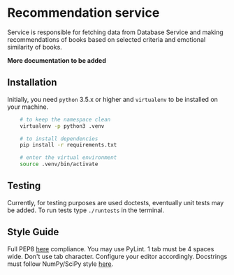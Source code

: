 # Recommendation service

Service is responsible for fetching data from Database Service and making recommendations of books based on selected criteria and emotional similarity of books.

**More documentation to be added**

## Installation

Initially, you need `python` 3.5.x or higher and `virtualenv` to be installed on your machine.

```bash
    # to keep the namespace clean
    virtualenv -p python3 .venv

    # to install dependencies
    pip install -r requirements.txt

    # enter the virtual environment
    source .venv/bin/activate
```

## Testing

Currently, for testing purposes are used doctests, eventually unit tests may be added.
To run tests type `./runtests` in the terminal.


## Style Guide

Full PEP8 [here](https://www.python.org/dev/peps/pep-0008/) compliance. You may use PyLint. 1 tab must be 4 spaces wide. Don't use tab character. Configure your editor accordingly. Docstrings must follow NumPy/SciPy style [here](https://github.com/numpy/numpy/blob/master/doc/HOWTO_DOCUMENT.rst.txt).
